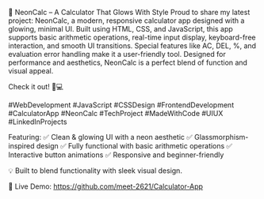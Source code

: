 🚀 NeonCalc – A Calculator That Glows With Style
Proud to share my latest project: NeonCalc, a modern, responsive calculator app designed with a glowing, minimal UI. Built using HTML, CSS, and JavaScript, this app supports basic arithmetic operations, real-time input display, keyboard-free interaction, and smooth UI transitions. Special features like AC, DEL, %, and evaluation error handling make it a user-friendly tool. Designed for performance and aesthetics, NeonCalc is a perfect blend of function and visual appeal.

Check it out! 🔢💻

#WebDevelopment #JavaScript #CSSDesign #FrontendDevelopment #CalculatorApp #NeonCalc #TechProject #MadeWithCode #UIUX #LinkedInProjects

Featuring:
✅ Clean & glowing UI with a neon aesthetic
✅ Glassmorphism-inspired design
✅ Fully functional with basic arithmetic operations
✅ Interactive button animations
✅ Responsive and beginner-friendly

💡 Built to blend functionality with sleek visual design.

🔗 Live Demo: https://github.com/meet-2621/Calculator-App

